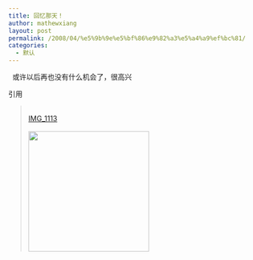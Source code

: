```yaml
---
title: 回忆那天！
author: mathewxiang
layout: post
permalink: /2008/04/%e5%9b%9e%e5%bf%86%e9%82%a3%e5%a4%a9%ef%bc%81/
categories:
  - 默认
---
```

  或许以后再也没有什么机会了，很高兴

引用

> [  
> IMG_1113][1]  
> [  
> <img src="http://byfiles.storage.live.com/y1pR1bctqOFPi9k-ha4UCDX3W2ByssrpHs_hwq_fgO-1tG_pNpVBrtXD7mwCit8TSzhw8QzOi5erfQ" width="240" />][1]  
>

 [1]: http://byfiles.storage.live.com/y1pR1bctqOFPi9k-ha4UCDX3W2ByssrpHs_hwq_fgO-1tG_pNpVBrtXD7mwCit8TSzhw8QzOi5erfQ